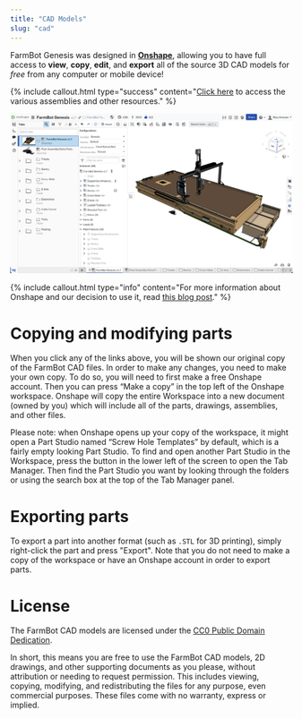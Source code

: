```yaml
---
title: "CAD Models"
slug: "cad"
---
```


FarmBot Genesis was designed in **[Onshape](https://onshape.com)**, allowing you to have full access to **view**, **copy**, **edit**, and **export** all of the source 3D CAD models for *free* from any computer or mobile device!

{%
include callout.html
type="success"
content="[Click here](https://cad.onshape.com/documents/6626b842adca229e69544ad1/w/89ac2637f82d915f22c2bcd0/e/460407715c4d7785c8d45098) to access the various assemblies and other resources."
%}

![FarmBot CAD in Onshape](_images/farmbot_cad.png)

{%
include callout.html
type="info"
content="For more information about Onshape and our decision to use it, read [this blog post](https://farm.bot/blogs/news/farmbot-meet-onshape)."
%}

# Copying and modifying parts

When you click any of the links above, you will be shown our original copy of the FarmBot CAD files. In order to make any changes, you need to make your own copy. To do so, you will need to first make a free Onshape account. Then you can press “Make a copy” in the top left of the Onshape workspace. Onshape will copy the entire Workspace into a new document (owned by you) which will include all of the parts, drawings, assemblies, and other files.

Please note: when Onshape opens up your copy of the workspace, it might open a Part Studio named “Screw Hole Templates” by default, which is a fairly empty looking Part Studio. To find and open another Part Studio in the Workspace, press the button in the lower left of the screen to open the Tab Manager. Then find the Part Studio you want by looking through the folders or using the search box at the top of the Tab Manager panel.

# Exporting parts

To export a part into another format (such as `.STL` for 3D printing), simply right-click the part and press "Export". Note that you do not need to make a copy of the workspace or have an Onshape account in order to export parts.

# License

The FarmBot CAD models are licensed under the [CC0 Public Domain Dedication](https://creativecommons.org/publicdomain/zero/1.0/).

In short, this means you are free to use the FarmBot CAD models, 2D drawings, and other supporting documents as you please, without attribution or needing to request permission. This includes viewing, copying, modifying, and redistributing the files for any purpose, even commercial purposes. These files come with no warranty, express or implied.
